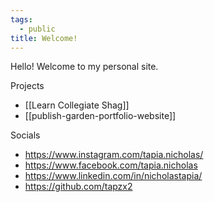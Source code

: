 ```yaml
---
tags:
  - public
title: Welcome!
---
```

Hello! Welcome to my personal site.

Projects
- [[Learn Collegiate Shag]]
- [[publish-garden-portfolio-website]]

Socials
- https://www.instagram.com/tapia.nicholas/
- https://www.facebook.com/tapia.nicholas
- https://www.linkedin.com/in/nicholastapia/
- https://github.com/tapzx2
